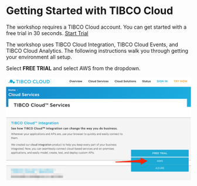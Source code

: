 # Getting Started with TIBCO Cloud

The workshop requires a TIBCO Cloud account. You can get started with a free trial in 30 seconds.  [Start Trial](https://cloud.tibco.com/cloud-services)


The workshop uses TIBCO Cloud Integration, TIBCO Cloud Events, and TIBCO Cloud Analytics.  The following instructions walk you through getting your environment all setup.

Select **FREE TRIAL** and select AWS from the dropdown.

![Cloud Integration Signup](images/signup.png "Cloud Integration Signup")
